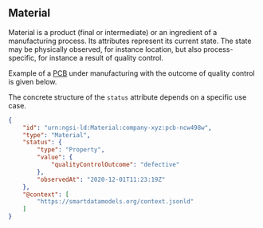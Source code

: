 ## Material

Material is a product (final or intermediate) or an ingredient of a manufacturing process. 
Its attributes represent its current state. 
The state may be physically observed, for instance location, but also process-specific, for instance a result of quality control.

Example of a [PCB](https://en.wikipedia.org/wiki/Printed_circuit_board)
under manufacturing with the outcome of quality control 
is given below.

The concrete structure of the `status` attribute depends on 
a specific use case.  

```json
{
    "id": "urn:ngsi-ld:Material:company-xyz:pcb-ncw498w",
    "type": "Material",
    "status": {
        "type": "Property",
        "value": {
            "qualityControlOutcome": "defective"
        },
        "observedAt": "2020-12-01T11:23:19Z"
    },
    "@context": [
        "https://smartdatamodels.org/context.jsonld"
    ]
}
```
